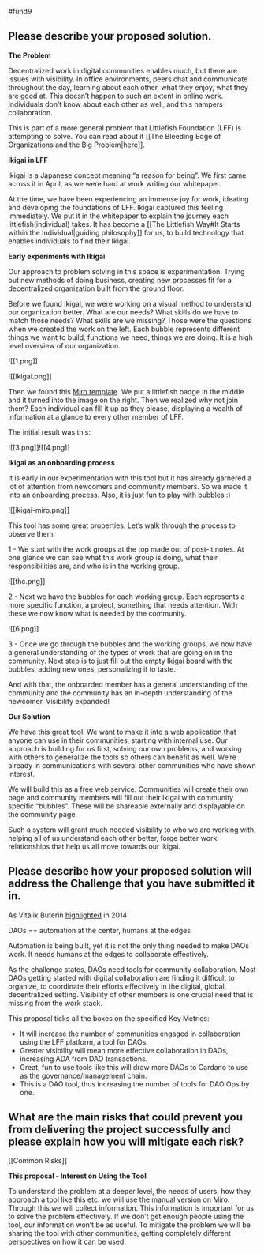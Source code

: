 #fund9 

## Please describe your proposed solution.
**The Problem**

Decentralized work in digital communities enables much, but there are issues with visibility. In office environments, peers chat and communicate throughout the day, learning about each other, what they enjoy, what they are good at. This doesn’t happen to such an extent in online work. Individuals don’t know about each other as well, and this hampers collaboration. 

  

This is part of a more general problem that Littlefish Foundation (LFF) is attempting to solve. You can read about it [[The Bleeding Edge of Organizations and the Big Problem|here]].

  

**Ikigai in LFF**

Ikigai is a Japanese concept meaning “a reason for being”. We first came across it in April, as we were hard at work writing our whitepaper. 

  

At the time, we have been experiencing an immense joy for work, ideating and developing the foundations of LFF. Ikigai captured this feeling immediately. We put it in the whitepaper to explain the journey each littlefish(individual) takes. It has become a [[The Littlefish Way#It Starts within the Individual|guiding philosophy]] for us, to build technology that enables individuals to find their Ikigai.

  

**Early experiments with Ikigai**

Our approach to problem solving in this space is experimentation. Trying out new methods of doing business, creating new processes fit for a decentralized organization built from the ground floor. 

  

Before we found Ikigai, we were working on a visual method to understand our organization better. What are our needs? What skills do we have to match those needs? What skills are we missing? Those were the questions when we created the work on the left. Each bubble represents different things we want to build, functions we need, things we are doing. It is a high level overview of our organization.

![[1.png]]

![[ikigai.png]]

Then we found this [Miro template](https://miro.com/miroverse/ikigai/). We put a littlefish badge in the middle and it turned into the image on the right. Then we realized why not join them? Each individual can fill it up as they please, displaying a wealth of information at a glance to every other member of LFF.

  

The initial result was this:

![[3.png]]![[4.png]]

**Ikigai as an onboarding process**

  

It is early in our experimentation with this tool but it has already garnered a lot of attention from newcomers and community members. So we made it into an onboarding process. Also, it is just fun to play with bubbles :)

![[ikigai-miro.png]]

This tool has some great properties. Let’s walk through the process to observe them. 

  

1 - We start with the work groups at the top made out of post-it notes. At one glance we can see what this work group is doing, what their responsibilities are, and who is in the working group.

![[thc.png]]

2 - Next we have the bubbles for each working group. Each represents a more specific function, a project, something that needs attention. With these we now know what is needed by the community.

![[6.png]]


3 - Once we go through the bubbles and the working groups, we now have a general understanding of the types of work that are going on in the community. Next step is to just fill out the empty Ikigai board with the bubbles, adding new ones, personalizing it to taste.


And with that, the onboarded member has a general understanding of the community and the community has an in-depth understanding of the newcomer. Visibility expanded!


**Our Solution**

We have this great tool. We want to make it into a web application that anyone can use in their communities, starting with internal use. Our approach is building for us first, solving our own problems, and working with others to generalize the tools so others can benefit as well. We’re already in communications with several other communities who have shown interest.

  

We will build this as a free web service. Communities will create their own page and community members will fill out their Ikigai with community specific “bubbles”. These will be shareable externally and displayable on the community page.

  

Such a system will grant much needed visibility to who we are working with, helping all of us understand each other better, forge better work relationships that help us all move towards our Ikigai.


## Please describe how your proposed solution will address the Challenge that you have submitted it in.

As Vitalik Buterin [highlighted](https://blog.ethereum.org/2014/05/06/daos-dacs-das-and-more-an-incomplete-terminology-guide/) in 2014:

DAOs == automation at the center, humans at the edges

  

Automation is being built, yet it is not the only thing needed to make DAOs work. It needs humans at the edges to collaborate effectively. 

  

As the challenge states, DAOs need tools for community collaboration. Most DAOs getting started with digital collaboration are finding it difficult to organize, to coordinate their efforts effectively in the digital, global, decentralized setting. Visibility of other members is one crucial need that is missing from the work stack.

  

This proposal ticks all the boxes on the specified Key Metrics:

-   It will increase the number of communities engaged in collaboration using the LFF platform, a tool for DAOs. 
-   Greater visibility will mean more effective collaboration in DAOs, increasing ADA from DAO transactions.
-   Great, fun to use tools like this will draw more DAOs to Cardano to use as the governance/management chain.
-   This is a DAO tool, thus increasing the number of tools for DAO Ops by one.


## What are the main risks that could prevent you from delivering the project successfully and please explain how you will mitigate each risk?
[[Common Risks]]

**This proposal - Interest on Using the Tool**

To understand the problem at a deeper level, the needs of users, how they approach a tool like this etc. we will use the manual version on Miro. Through this we will collect information. This information is important for us to solve the problem effectively. If we don’t get enough people using the tool, our information won’t be as useful. To mitigate the problem we will be sharing the tool with other communities, getting completely different perspectives on how it can be used.